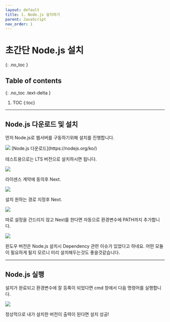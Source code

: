 ```yaml
---
layout: default
title: 1. Node.js 설치하기
parent: JavaScript
nav_order: 1
---
```


# 초간단 Node.js 설치
{: .no_toc }

## Table of contents
{: .no_toc .text-delta }

1. TOC
{:toc}

---

## Node.js 다운로드 및 설치

먼저 Node.js로 웹서버를 구동하기위해 설치를 진행합니다.

<img src='{{ "/assets/images/javascript/nodejs-main-home.PNG" | absolute_url }}'>
[Node.js 다운로드](https://nodejs.org/ko/)

테스트용으로는 LTS 버전으로 설치하시면 됩니다.

<img src='{{ "/assets/images/javascript/nodejs-install-1.PNG" | absolute_url }}'>

라이센스 계약에 동의후 Next.

<img src='{{ "/assets/images/javascript/nodejs-install-2.PNG" | absolute_url }}'>

설치 원하는 경로 지정후 Next.

<img src='{{ "/assets/images/javascript/nodejs-install-3.PNG" | absolute_url }}'>

따로 설정을 건드리지 않고 Next를 한다면 자동으로 환경변수에 PATH까지 추가합니다.

<img src='{{ "/assets/images/javascript/nodejs-install-4.PNG" | absolute_url }}'>

윈도우 버전은 Node.js 설치시 Dependency 관련 이슈가 있었다고 하네요.
어떤 모듈이 필요하게 될지 모르니 미리 설치해두는것도 좋을것같습니다.

* * *

## Node.js 실행

설치가 완료되고 환경변수에 잘 등록이 되었다면 cmd 창에서 다음 명령어를 실행합니다.

<img src='{{ "/assets/images/javascript/nodejs-install-5.PNG" | absolute_url }}'>

정상적으로 내가 설치한 버전이 출력이 된다면 설치 성공!

